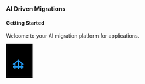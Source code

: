 

### AI Driven Migrations

#### Getting Started

Welcome to your AI migration platform for applications.

![Icon](./images/icons/home.png)